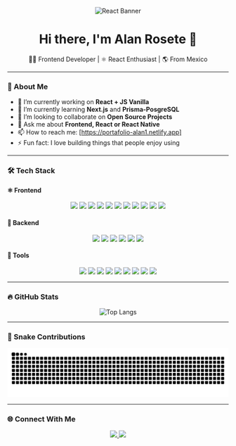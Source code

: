 <p align="center">
  <img src="https://framerusercontent.com/images/N0xefN2fE6CCF4G2YhAg5exTHX8.png" alt="React Banner" width="200"/>
</p>

<h1 align="center">Hi there, I'm Alan Rosete 👋</h1>

<p align="center">
  👨‍💻 Frontend Developer | ⚛️ React Enthusiast | 🌎 From Mexico
</p>

---

### 🚀 About Me

- 🔭 I’m currently working on **React + JS Vanilla**
- 🌱 I’m currently learning **Next.js** and **Prisma-PosgreSQL**
- 👯 I’m looking to collaborate on **Open Source Projects**
- 💬 Ask me about **Frontend, React or React Native**
- 📫 How to reach me: [https://portafolio-alan1.netlify.app]
- ⚡ Fun fact: I love building things that people enjoy using

---

### 🛠 Tech Stack

#### ⚛️ Frontend
<p align="center">
  <img src="https://img.shields.io/badge/React-20232A?style=for-the-badge&logo=react&logoColor=61DAFB" />
  <img src="https://img.shields.io/badge/JavaScript-F7DF1E?style=for-the-badge&logo=javascript&logoColor=black" />
  <img src="https://img.shields.io/badge/TypeScript-3178C6?style=for-the-badge&logo=typescript&logoColor=white" />
  <img src="https://img.shields.io/badge/Angular-DD0031?style=for-the-badge&logo=angular&logoColor=white" />
  <img src="https://img.shields.io/badge/Django-092E20?style=for-the-badge&logo=django&logoColor=white" />
  <img src="https://img.shields.io/badge/ASP.NET-512BD4?style=for-the-badge&logo=.net&logoColor=white" />
  <img src="https://img.shields.io/badge/HTML5-E34F26?style=for-the-badge&logo=html5&logoColor=white" />
  <img src="https://img.shields.io/badge/CSS3-1572B6?style=for-the-badge&logo=css3&logoColor=white" />
  <img src="https://img.shields.io/badge/TailwindCSS-38B2AC?style=for-the-badge&logo=tailwind-css&logoColor=white" />
  <img src="https://img.shields.io/badge/jQuery-0769AD?style=for-the-badge&logo=jquery&logoColor=white" />
  <img src="https://img.shields.io/badge/Bootstrap-7952B3?style=for-the-badge&logo=bootstrap&logoColor=white" />
</p>

#### 🔧 Backend
<p align="center">
  <img src="https://img.shields.io/badge/Node.js-339933?style=for-the-badge&logo=nodedotjs&logoColor=white" />
  <img src="https://img.shields.io/badge/C%23-239120?style=for-the-badge&logo=c-sharp&logoColor=white" />
  <img src="https://img.shields.io/badge/AWS-232F3E?style=for-the-badge&logo=amazon-aws&logoColor=white" />
  <img src="https://img.shields.io/badge/MongoDB-47A248?style=for-the-badge&logo=mongodb&logoColor=white" />
  <img src="https://img.shields.io/badge/Firebase-FFCA28?style=for-the-badge&logo=firebase&logoColor=black" />
  <img src="https://img.shields.io/badge/MS_SQL-CC2927?style=for-the-badge&logo=microsoft-sql-server&logoColor=white" />
</p>

#### 🧰 Tools
<p align="center">
  <img src="https://img.shields.io/badge/Git-F05032?style=for-the-badge&logo=git&logoColor=white" />
  <img src="https://img.shields.io/badge/GitHub-181717?style=for-the-badge&logo=github&logoColor=white" />
  <img src="https://img.shields.io/badge/Jest-C21325?style=for-the-badge&logo=jest&logoColor=white" />
  <img src="https://img.shields.io/badge/Selenium-43B02A?style=for-the-badge&logo=selenium&logoColor=white" />
  <img src="https://img.shields.io/badge/Postman-FF6C37?style=for-the-badge&logo=postman&logoColor=white" />
  <img src="https://img.shields.io/badge/Docker-2496ED?style=for-the-badge&logo=docker&logoColor=white" />
  <img src="https://img.shields.io/badge/Rancher-0075A8?style=for-the-badge&logo=rancher&logoColor=white" />
  <img src="https://img.shields.io/badge/Harbor-60B932?style=for-the-badge&logo=harbor&logoColor=white" />
  <img src="https://img.shields.io/badge/API-005571?style=for-the-badge&logo=fastapi&logoColor=white" />
</p>

---

### 🔥 GitHub Stats

<p align="center">
  <img src="https://github-readme-stats.vercel.app/api/top-langs/?username=AlanRosete&layout=compact&langs_count=8&theme=tokyonight" alt="Top Langs" />
</p>

---

### 🐍 Snake Contributions

<p align="center">
  <img src="https://github.com/AlanRosete/AlanRosete/blob/main/github-contribution-grid-snake.svg" alt="snake gif" />
</p>

---

### 🌐 Connect With Me

<p align="center">
  <a href="http://www.linkedin.com/in/alan-rosete-m-20ba03216" target="_blank">
    <img src="https://img.shields.io/badge/LinkedIn-blue?style=for-the-badge&logo=linkedin&logoColor=white" />
  </a>
  <a href="mailto:alanroset3@gmail.com">
    <img src="https://img.shields.io/badge/Gmail-red?style=for-the-badge&logo=gmail&logoColor=white" />
  </a>
</p>
